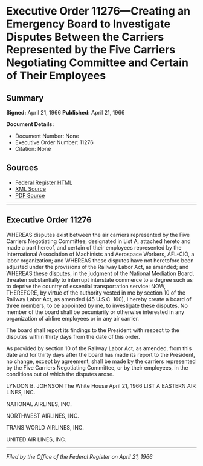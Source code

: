 # Executive Order 11276—Creating an Emergency Board to Investigate Disputes Between the Carriers Represented by the Five Carriers Negotiating Committee and Certain of Their Employees

## Summary

**Signed:** April 21, 1966
**Published:** April 21, 1966

**Document Details:**
- Document Number: None
- Executive Order Number: 11276
- Citation: None

## Sources
- [Federal Register HTML](https://www.presidency.ucsb.edu/documents/executive-order-11276-creating-emergency-board-investigate-disputes-between-the-carriers)
- [XML Source](None)
- [PDF Source](None)

---

## Executive Order 11276

WHEREAS disputes exist between the air carriers represented by the Five Carriers Negotiating Committee, designated in List A, attached hereto and made a part hereof, and certain of their employees represented by the International Association of Machinists and Aerospace Workers, AFL-CIO, a labor organization; and
WHEREAS these disputes have not heretofore been adjusted under the provisions of the Railway Labor Act, as amended; and
WHEREAS these disputes, in the judgment of the National Mediation Board, threaten substantially to interrupt interstate commerce to a degree such as to deprive the country of essential transportation service:
NOW, THEREFORE, by virtue of the authority vested in me by section 10 of the Railway Labor Act, as amended (45 U.S.C. 160), I hereby create a board of three members, to be appointed by me, to investigate these disputes. No member of the board shall be pecuniarily or otherwise interested in any organization of airline employees or in any air carrier.

The board shall report its findings to the President with respect to the disputes within thirty days from the date of this order.

As provided by section 10 of the Railway Labor Act, as amended, from this date and for thirty days after the board has made its report to the President, no change, except by agreement, shall be made by the carriers represented by the Five Carriers Negotiating Committee, or by their employees, in the conditions out of which the disputes arose.

LYNDON B. JOHNSON
The White House
April 21, 1966
LIST A
EASTERN AIR LINES, INC.

NATIONAL AIRLINES, INC.

NORTHWEST AIRLINES, INC.

TRANS WORLD AIRLINES, INC.

UNITED AIR LINES, INC.

---

*Filed by the Office of the Federal Register on April 21, 1966*
